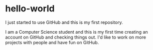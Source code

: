 # hello-world
I just started to use GitHub and this is my first repository.

I am a Computer Science student and this is my first time creating an account on GitHub and checking things out.
I'd like to work on more projects with people and have fun on GitHub.
